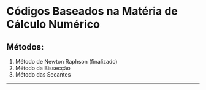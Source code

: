 # Códigos Baseados na Matéria de Cálculo Numérico

## Métodos:
1. Método de Newton Raphson (finalizado)
2. Método da Bissecção
3. Método das Secantes
---
